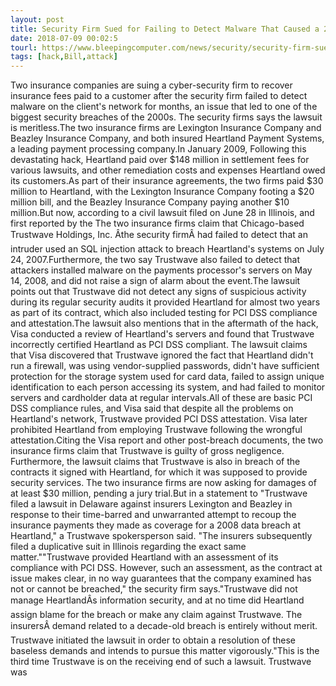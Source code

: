 ```yaml
---
layout: post
title: Security Firm Sued for Failing to Detect Malware That Caused a 2009 Breach
date: 2018-07-09 00:02:5
tourl: https://www.bleepingcomputer.com/news/security/security-firm-sued-for-failing-to-detect-malware-that-caused-a-2009-breach/
tags: [hack,Bill,attack]
---
```

Two insurance companies are suing a cyber-security firm to recover insurance fees paid to a customer after the security firm failed to detect malware on the client's network for months, an issue that led to one of the biggest security breaches of the 2000s. The security firms says the lawsuit is meritless.The two insurance firms are Lexington Insurance Company and Beazley Insurance Company, and both insured Heartland Payment Systems, a leading payment processing company.In January 2009, Following this devastating hack, Heartland paid over $148 million in settlement fees for various lawsuits, and other remediation costs and expenses Heartland owed its customers.As part of their insurance agreements, the two firms paid $30 million to Heartland, with the Lexington Insurance Company footing a $20 million bill, and the Beazley Insurance Company paying another $10 million.But now, according to a civil lawsuit filed on June 28 in Illinois, and first reported by the The two insurance firms claim that Chicago-based Trustwave Holdings, Inc. Âthe security firmÂ had failed to detect that an intruder used an SQL injection attack to breach Heartland's systems on July 24, 2007.Furthermore, the two say Trustwave also failed to detect that attackers installed malware on the payments processor's servers on May 14, 2008, and did not raise a sign of alarm about the event.The lawsuit points out that Trustwave did not detect any signs of suspicious activity during its regular security audits it provided Heartland for almost two years as part of its contract, which also included testing for PCI DSS compliance and attestation.The lawsuit also mentions that in the aftermath of the hack, Visa conducted a review of Heartland's servers and found that Trustwave incorrectly certified Heartland as PCI DSS compliant. The lawsuit claims that Visa discovered that Trustwave ignored the fact that Heartland didn't run a firewall, was using vendor-supplied passwords, didn't have sufficient protection for the storage system used for card data, failed to assign unique identification to each person accessing its system, and had failed to monitor servers and cardholder data at regular intervals.All of these are basic PCI DSS compliance rules, and Visa said that despite all the problems on Heartland's network, Trustwave provided PCI DSS attestation. Visa later prohibited Heartland from employing Trustwave following the wrongful attestation.Citing the Visa report and other post-breach documents, the two insurance firms claim that Trustwave is guilty of gross negligence. Furthermore, the lawsuit claims that Trustwave is also in breach of the contracts it signed with Heartland, for which it was supposed to provide security services. The two insurance firms are now asking for damages of at least $30 million, pending a jury trial.But in a statement to "Trustwave filed a lawsuit in Delaware against insurers Lexington and Beazley in response to their time-barred and unwarranted attempt to recoup the insurance payments they made as coverage for a 2008 data breach at Heartland," a Trustwave spokersperson said. "The insurers subsequently filed a duplicative suit in Illinois regarding the exact same matter.""Trustwave provided Heartland with an assessment of its compliance with PCI DSS. However, such an assessment, as the contract at issue makes clear, in no way guarantees that the company examined has not or cannot be breached," the security firm says."Trustwave did not manage HeartlandÂs information security, and at no time did Heartland assign blame for the breach or make any claim against Trustwave. The insurersÂ demand related to a decade-old breach is entirely without merit. Trustwave initiated the lawsuit in order to obtain a resolution of these baseless demands and intends to pursue this matter vigorously."This is the third time Trustwave is on the receiving end of such a lawsuit. Trustwave was 